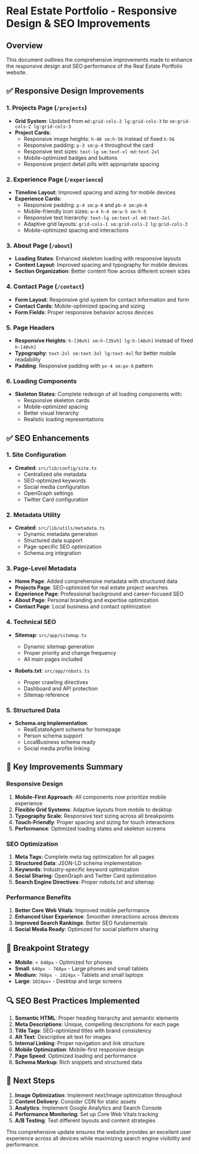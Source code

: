 # Real Estate Portfolio - Responsive Design & SEO Improvements

## Overview

This document outlines the comprehensive improvements made to enhance the responsive design and SEO performance of the Real Estate Portfolio website.

## ✅ Responsive Design Improvements

### 1. Projects Page (`/projects`)

- **Grid System**: Updated from `md:grid-cols-2 lg:grid-cols-3` to `sm:grid-cols-2 lg:grid-cols-3`
- **Project Cards**:
  - Responsive image heights: `h-48 sm:h-56` instead of fixed `h-56`
  - Responsive padding: `p-3 sm:p-4` throughout the card
  - Responsive text sizes: `text-lg sm:text-xl md:text-2xl`
  - Mobile-optimized badges and buttons
  - Responsive project detail pills with appropriate spacing

### 2. Experience Page (`/experience`)

- **Timeline Layout**: Improved spacing and sizing for mobile devices
- **Experience Cards**:
  - Responsive padding: `p-4 sm:p-6` and `pb-4 sm:pb-6`
  - Mobile-friendly icon sizes: `w-4 h-4 sm:w-5 sm:h-5`
  - Responsive text hierarchy: `text-lg sm:text-xl md:text-2xl`
  - Adaptive grid layouts: `grid-cols-1 sm:grid-cols-2 lg:grid-cols-3`
  - Mobile-optimized spacing and interactions

### 3. About Page (`/about`)

- **Loading States**: Enhanced skeleton loading with responsive layouts
- **Content Layout**: Improved spacing and typography for mobile devices
- **Section Organization**: Better content flow across different screen sizes

### 4. Contact Page (`/contact`)

- **Form Layout**: Responsive grid system for contact information and form
- **Contact Cards**: Mobile-optimized spacing and sizing
- **Form Fields**: Proper responsive behavior across devices

### 5. Page Headers

- **Responsive Heights**: `h-[30vh] sm:h-[35vh] lg:h-[40vh]` instead of fixed `h-[40vh]`
- **Typography**: `text-2xl sm:text-3xl lg:text-4xl` for better mobile readability
- **Padding**: Responsive padding with `px-4 sm:px-6` pattern

### 6. Loading Components

- **Skeleton States**: Complete redesign of all loading components with:
  - Responsive skeleton cards
  - Mobile-optimized spacing
  - Better visual hierarchy
  - Realistic loading representations

## ✅ SEO Enhancements

### 1. Site Configuration

- **Created**: `src/lib/config/site.ts`
  - Centralized site metadata
  - SEO-optimized keywords
  - Social media configuration
  - OpenGraph settings
  - Twitter Card configuration

### 2. Metadata Utility

- **Created**: `src/lib/utils/metadata.ts`
  - Dynamic metadata generation
  - Structured data support
  - Page-specific SEO optimization
  - Schema.org integration

### 3. Page-Level Metadata

- **Home Page**: Added comprehensive metadata with structured data
- **Projects Page**: SEO-optimized for real estate project searches
- **Experience Page**: Professional background and career-focused SEO
- **About Page**: Personal branding and expertise optimization
- **Contact Page**: Local business and contact optimization

### 4. Technical SEO

- **Sitemap**: `src/app/sitemap.ts`

  - Dynamic sitemap generation
  - Proper priority and change frequency
  - All main pages included

- **Robots.txt**: `src/app/robots.ts`
  - Proper crawling directives
  - Dashboard and API protection
  - Sitemap reference

### 5. Structured Data

- **Schema.org Implementation**:
  - RealEstateAgent schema for homepage
  - Person schema support
  - LocalBusiness schema ready
  - Social media profile linking

## 🎯 Key Improvements Summary

### Responsive Design

1. **Mobile-First Approach**: All components now prioritize mobile experience
2. **Flexible Grid Systems**: Adaptive layouts from mobile to desktop
3. **Typography Scale**: Responsive text sizing across all breakpoints
4. **Touch-Friendly**: Proper spacing and sizing for touch interactions
5. **Performance**: Optimized loading states and skeleton screens

### SEO Optimization

1. **Meta Tags**: Complete meta tag optimization for all pages
2. **Structured Data**: JSON-LD schema implementation
3. **Keywords**: Industry-specific keyword optimization
4. **Social Sharing**: OpenGraph and Twitter Card optimization
5. **Search Engine Directives**: Proper robots.txt and sitemap

### Performance Benefits

1. **Better Core Web Vitals**: Improved mobile performance
2. **Enhanced User Experience**: Smoother interactions across devices
3. **Improved Search Rankings**: Better SEO fundamentals
4. **Social Media Ready**: Optimized for social platform sharing

## 📱 Breakpoint Strategy

- **Mobile**: `< 640px` - Optimized for phones
- **Small**: `640px - 768px` - Large phones and small tablets
- **Medium**: `768px - 1024px` - Tablets and small laptops
- **Large**: `1024px+` - Desktop and large screens

## 🔍 SEO Best Practices Implemented

1. **Semantic HTML**: Proper heading hierarchy and semantic elements
2. **Meta Descriptions**: Unique, compelling descriptions for each page
3. **Title Tags**: SEO-optimized titles with brand consistency
4. **Alt Text**: Descriptive alt text for images
5. **Internal Linking**: Proper navigation and link structure
6. **Mobile Optimization**: Mobile-first responsive design
7. **Page Speed**: Optimized loading and performance
8. **Schema Markup**: Rich snippets and structured data

## 🚀 Next Steps

1. **Image Optimization**: Implement next/image optimization throughout
2. **Content Delivery**: Consider CDN for static assets
3. **Analytics**: Implement Google Analytics and Search Console
4. **Performance Monitoring**: Set up Core Web Vitals tracking
5. **A/B Testing**: Test different layouts and content strategies

This comprehensive update ensures the website provides an excellent user experience across all devices while maximizing search engine visibility and performance.
